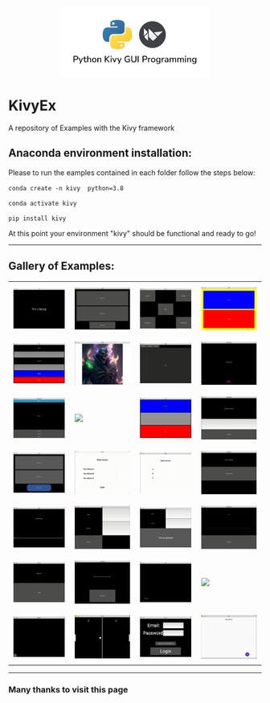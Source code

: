 <div style="text-align: center"><img src="SRC/Title.png" width="300" /></div>

# KivyEx
A repository of Examples with the Kivy framework

## Anaconda environment installation:

Please to run the eamples contained in each folder follow the steps below:

```
conda create -n kivy  python=3.8
```

```
conda activate kivy
```

```
pip install kivy
```

At this point your environment "kivy" should be functional and ready to go!

---

## Gallery of Examples:

<div id="">
    <table>
        <tr>
            <td style="padding:10px">
        	    <a href=""><img src="SRC/media/1-basic.png" width="200"></a>
      	    </td>
            <td style="padding:10px">
            	<a href=""><img src="SRC/media/2-BoxLayout.gif" width="200"></a>
            </td>
            <td style="padding:10px">
            	<a href=""><img src="SRC/media/3-FloatLayout.gif" width="200"></a>
            </td>
            <td style="padding:10px">
            	<a href=""><img src="SRC/media/4-BackgroundColor.png" width="200"></a>
            </td>
        </tr>
        <tr>
            <td style="padding:10px">
        	    <a href=""><img src="SRC/media/5-Widgetproperties.png" width="200"></a>
      	    </td>
            <td style="padding:10px">
            	<a href=""><img src="SRC/media/6-Images.png" width="200"></a>
            </td>
            <td style="padding:10px">
            	<a href=""><img src="SRC/media/7-Tabs.gif" width="200"></a>
            </td>
            <td style="padding:10px">
            	<a href=""><img src="SRC/media/8-buttonimg.gif" width="200"></a>
            </td>
        </tr>
	    <tr>
    	    <td style="padding:10px">
        	    <a href=""><img src="SRC/media/9-Accordion.gif" width="200"></a>
      	    </td>
            <td style="padding:10px">
            	<a href=""><img src="SRC/media/10-carousel.gif" width="200"></a>
            </td>
            <td style="padding:10px">
            	<a href=""><img src="SRC/media/11-LabelColours.png" width="200"></a>
            </td>
            <td style="padding:10px">
            	<a href=""><img src="SRC/media/12-UpdateLabel.gif" width="200"></a>
            </td>
        </tr> 
        <tr>
            <td style="padding:10px">
        	    <a href=""><img src="SRC/media/13-RoundedButton.png" width="200"></a>
      	    </td>
            <td style="padding:10px">
            	<a href=""><img src="SRC/media/14-checkbox.gif" width="200"></a>
            </td>
            <td style="padding:10px">
            	<a href=""><img src="SRC/media/15-radiobutton.gif" width="200"></a>
            </td>
            <td style="padding:10px">
            	<a href=""><img src="SRC/media/16-dropdown.gif" width="200"></a>
            </td>
        </tr>
	    <tr>
    	    <td style="padding:10px">
        	    <a href=""><img src="SRC/media/17-sliders.gif" width="200"></a>
      	    </td>
            <td style="padding:10px">
            	<a href=""><img src="SRC/media/18-inputboxes.gif" width="200"></a>
            </td>
            <td style="padding:10px">
            	<a href=""><img src="SRC/media/19-OutputTerminal.png" width="200"></a>
            </td>
            <td style="padding:10px">
            	<a href=""><img src="SRC/media/20-progressBar.gif" width="200"></a>
            </td>
        </tr> 
        <tr>
            <td style="padding:10px">
        	    <a href=""><img src="SRC/media/21-popup.gif" width="200"></a>
      	    </td>
            <td style="padding:10px">
            	<a href=""><img src="SRC/media/22-animation.gif" width="200"></a>
            </td>
            <td style="padding:10px">
            	<a href=""><img src="SRC/media/23-Dragbox.gif" width="200"></a>
            </td>
            <td style="padding:10px">
            	<a href=""><img src="SRC/media/24-Calculator.gif" width="200"></a>
            </td>
        </tr>
	    <tr>
    	    <td style="padding:10px">
        	    <a href=""><img src="SRC/media/25-mypaint.gif" width="200"></a>
      	    </td>
            <td style="padding:10px">
            	<a href=""><img src="SRC/media/26-pingpong.gif" width="200"></a>
            </td>
            <td style="padding:10px">
            	<a href=""><img src="SRC/media/27-loginform.gif" width="200"></a>
            </td>
            <td style="padding:10px">
            	<a href=""><img src="SRC/media/28-TodoAppKivyMD.gif" width="200"></a>
            </td>
        </tr> 
    </table>
</div>

---

### **Many thanks to visit this page**
